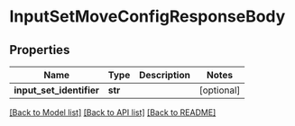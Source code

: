 # InputSetMoveConfigResponseBody

## Properties
Name | Type | Description | Notes
------------ | ------------- | ------------- | -------------
**input_set_identifier** | **str** |  | [optional] 

[[Back to Model list]](../README.md#documentation-for-models) [[Back to API list]](../README.md#documentation-for-api-endpoints) [[Back to README]](../README.md)

